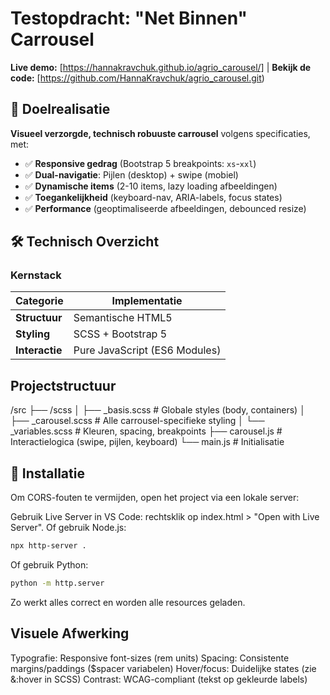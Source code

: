 # Testopdracht: "Net Binnen" Carrousel

**Live demo:** [https://hannakravchuk.github.io/agrio_carousel/] | **Bekijk de code:** [https://github.com/HannaKravchuk/agrio_carousel.git)

## 🎯 Doelrealisatie
**Visueel verzorgde, technisch robuuste carrousel** volgens specificaties, met:
- ✅ **Responsive gedrag** (Bootstrap 5 breakpoints: `xs`-`xxl`)
- ✅ **Dual-navigatie**: Pijlen (desktop) + swipe (mobiel)
- ✅ **Dynamische items** (2-10 items, lazy loading afbeeldingen)
- ✅ **Toegankelijkheid** (keyboard-nav, ARIA-labels, focus states)
- ✅ **Performance** (geoptimaliseerde afbeeldingen, debounced resize)

## 🛠 Technisch Overzicht
### Kernstack
| Categorie       | Implementatie                                                                 |
|-----------------|------------------------------------------------------------------------------|
| **Structuur**   | Semantische HTML5                
| **Styling**     | SCSS + Bootstrap 5              
| **Interactie**  | Pure JavaScript (ES6 Modules)                                               |                               |

## Projectstructuur

/src
├── /scss
│   ├── _basis.scss       # Globale styles (body, containers)
│   ├── _carousel.scss    # Alle carrousel-specifieke styling
│   └── _variables.scss   # Kleuren, spacing, breakpoints
├── carousel.js           # Interactielogica (swipe, pijlen, keyboard)
└── main.js               # Initialisatie

## 🔧 Installatie

Om CORS-fouten te vermijden, open het project via een lokale server:

Gebruik Live Server in VS Code: rechtsklik op index.html > "Open with Live Server".
Of gebruik Node.js:
```bash
npx http-server .
```
Of gebruik Python:
```bash
python -m http.server
```
Zo werkt alles correct en worden alle resources geladen.


## Visuele Afwerking

Typografie: Responsive font-sizes (rem units)
Spacing: Consistente margins/paddings ($spacer variabelen)
Hover/focus: Duidelijke states (zie &:hover in SCSS)
Contrast: WCAG-compliant (tekst op gekleurde labels)
